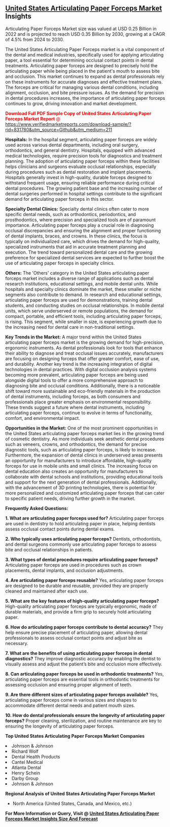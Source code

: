 <h2><a href="https://www.verifiedmarketreports.com/download-sample/?rid=831780&amp;utm_source=Github&amp;utm_medium=211" target="_blank">United States Articulating Paper Forceps Market</a> Insights</h2><p>Articulating Paper Forceps Market size was valued at USD 0.25 Billion in 2022 and is projected to reach USD 0.35 Billion by 2030, growing at a CAGR of 4.5% from 2024 to 2030.</p><p><p>The United States Articulating Paper Forceps market is a vital component of the dental and medical industries, specifically used for applying articulating paper, a tool essential for determining occlusal contact points in dental treatments. Articulating paper forceps are designed to precisely hold the articulating paper while being placed in the patient's mouth to assess bite and occlusion. This market continues to expand as dental professionals rely on these instruments for accurate diagnoses and effective treatment plans. The forceps are critical for managing various dental conditions, including alignment, occlusion, and bite pressure issues. As the demand for precision in dental procedures increases, the importance of articulating paper forceps continues to grow, driving innovation and market development. <p><span class=""><span style="color: #ff0000;"><strong>Download Full PDF Sample Copy of United States Articulating Paper Forceps Market Report</strong> @ </span><a href="https://www.verifiedmarketreports.com/download-sample/?rid=831780&amp;utm_source=Github&amp;utm_medium=211" target="_blank">https://www.verifiedmarketreports.com/download-sample/?rid=831780&amp;utm_source=Github&amp;utm_medium=211</a></span></p></p><p><strong>Hospitals:</strong> In the hospital segment, articulating paper forceps are widely used across various dental departments, including oral surgery, orthodontics, and general dentistry. Hospitals, equipped with advanced medical technologies, require precision tools for diagnostics and treatment planning. The adoption of articulating paper forceps within these facilities helps clinicians and surgeons evaluate occlusal relationships, especially during procedures such as dental restoration and implant placements. Hospitals generally invest in high-quality, durable forceps designed to withstand frequent usage, ensuring reliable performance during critical dental procedures. The growing patient base and the increasing number of dental surgeries performed in hospital settings contribute to the significant demand for articulating paper forceps in this sector. <p><strong>Specialty Dental Clinics:</strong> Specialty dental clinics often cater to more specific dental needs, such as orthodontics, periodontics, and prosthodontics, where precision and specialized tools are of paramount importance. Articulating paper forceps play a crucial role in diagnosing occlusal discrepancies and ensuring the alignment and proper functioning of dental implants, braces, and crowns. In these clinics, the focus is typically on individualized care, which drives the demand for high-quality, specialized instruments that aid in accurate treatment planning and execution. The trend toward personalized dental care and the growing preference for specialized dental services are expected to further boost the use of articulating paper forceps in specialty clinics. <p><strong>Others:</strong> The 'Others' category in the United States articulating paper forceps market includes a diverse range of applications such as dental research institutions, educational settings, and mobile dental units. While hospitals and specialty clinics dominate the market, these smaller or niche segments also contribute to demand. In research and educational settings, articulating paper forceps are used for demonstrations, training dental students, and conducting studies on occlusal relationships. In mobile dental units, which serve underserved or remote populations, the demand for compact, portable, and efficient tools, including articulating paper forceps, is rising. This segment, while smaller in size, is experiencing growth due to the increasing need for dental care in non-traditional settings. <p><strong>Key Trends in the Market:</strong> A major trend within the United States articulating paper forceps market is the growing demand for high-precision, ergonomic instruments. As dental professionals look for tools that enhance their ability to diagnose and treat occlusal issues accurately, manufacturers are focusing on designing forceps that offer greater comfort, ease of use, and durability. Another key trend is the increasing integration of digital technologies in dental practices. With digital occlusion analysis systems becoming more prevalent, articulating paper forceps are being used alongside digital tools to offer a more comprehensive approach to diagnosing bite and occlusal conditions. Additionally, there is a noticeable shift toward more sustainable and eco-friendly materials in the production of dental instruments, including forceps, as both consumers and professionals place greater emphasis on environmental responsibility. These trends suggest a future where dental instruments, including articulating paper forceps, continue to evolve in terms of functionality, comfort, and environmental impact.<p><strong>Opportunities in the Market:</strong> One of the most prominent opportunities in the United States articulating paper forceps market lies in the growing trend of cosmetic dentistry. As more individuals seek aesthetic dental procedures such as veneers, crowns, and orthodontics, the demand for precise diagnostic tools, such as articulating paper forceps, is likely to increase. Furthermore, the expansion of dental clinics in underserved areas presents an opportunity for manufacturers to introduce affordable, high-quality forceps for use in mobile units and small clinics. The increasing focus on dental education also creates an opportunity for manufacturers to collaborate with dental schools and institutions, providing educational tools and support for the next generation of dental professionals. Additionally, with the advancement of 3D printing technologies, there is potential for more personalized and customized articulating paper forceps that can cater to specific patient needs, driving further growth in the market.<p><strong>Frequently Asked Questions:</strong></p><p><strong>1. What are articulating paper forceps used for?</strong> Articulating paper forceps are used in dentistry to hold articulating paper in place, helping dentists assess occlusal contact points during dental exams.</p><p><strong>2. Who typically uses articulating paper forceps?</strong> Dentists, orthodontists, and dental surgeons commonly use articulating paper forceps to assess bite and occlusal relationships in patients.</p><p><strong>3. What types of dental procedures require articulating paper forceps?</strong> Articulating paper forceps are used in procedures such as crown placements, dental implants, and occlusion adjustments.</p><p><strong>4. Are articulating paper forceps reusable?</strong> Yes, articulating paper forceps are designed to be durable and reusable, provided they are properly cleaned and maintained after each use.</p><p><strong>5. What are the key features of high-quality articulating paper forceps?</strong> High-quality articulating paper forceps are typically ergonomic, made of durable materials, and provide a firm grip to securely hold articulating paper.</p><p><strong>6. How do articulating paper forceps contribute to dental accuracy?</strong> They help ensure precise placement of articulating paper, allowing dental professionals to assess occlusal contact points and adjust bite as necessary.</p><p><strong>7. What are the benefits of using articulating paper forceps in dental diagnostics?</strong> They improve diagnostic accuracy by enabling the dentist to visually assess and adjust the patient’s bite and occlusion more effectively.</p><p><strong>8. Can articulating paper forceps be used in orthodontic treatments?</strong> Yes, articulating paper forceps are essential tools in orthodontic treatments for assessing occlusion and ensuring proper alignment of teeth.</p><p><strong>9. Are there different sizes of articulating paper forceps available?</strong> Yes, articulating paper forceps come in various sizes and shapes to accommodate different dental needs and patient mouth sizes.</p><p><strong>10. How do dental professionals ensure the longevity of articulating paper forceps?</strong> Proper cleaning, sterilization, and routine maintenance are key to ensuring the longevity of articulating paper forceps.</p></p><p><strong>Top United States Articulating Paper Forceps Market Companies</strong></p><div data-test-id=""><p><li>Johnson & Johnson</li><li> Richard Wolf</li><li> Dental Health Products</li><li> Cantel Medical</li><li> Atlanta Dental</li><li> Henry Schein</li><li> Darby Group</li><li> Johnson & Johnson</li></p><div><strong>Regional Analysis of&nbsp;United States Articulating Paper Forceps Market</strong></div><ul><li dir="ltr"><p dir="ltr">North America&nbsp;(United States, Canada, and Mexico, etc.)</p></li></ul><p><strong>For More Information or Query, Visit @&nbsp;</strong><strong><a href="https://www.verifiedmarketreports.com/product/articulating-paper-forceps-market/?utm_source=Github&amp;utm_medium=211" target="_blank">United States Articulating Paper Forceps Market Insights Size And Forecast</a></strong></p></div>
